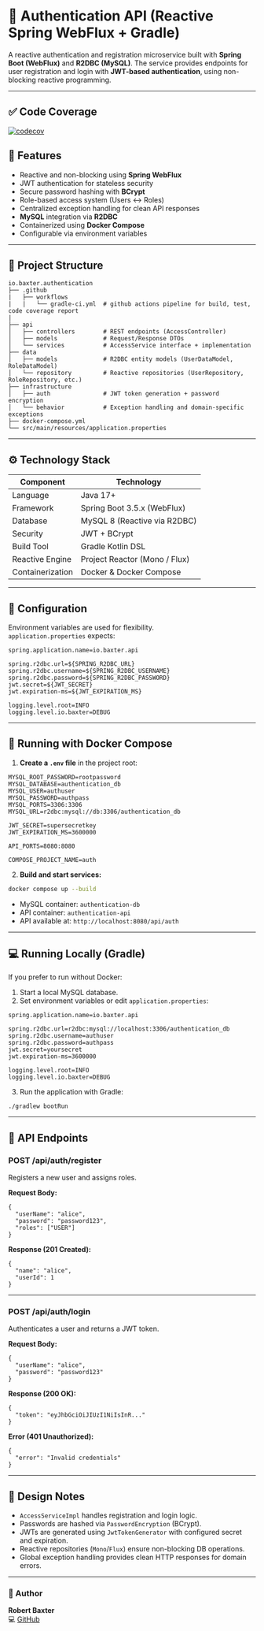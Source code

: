 # 🧩 Authentication API (Reactive Spring WebFlux + Gradle)

A reactive authentication and registration microservice built with **Spring Boot (WebFlux)** and **R2DBC (MySQL)**.
The service provides endpoints for user registration and login with **JWT-based authentication**, using non-blocking reactive programming.

---

## ✅ Code Coverage
[![codecov](https://codecov.io/github/baxterrp/io.baxter.authentication/branch/main/graph/badge.svg?token=7W4PYZOXFH)](https://codecov.io/github/baxterrp/io.baxter.authentication)

## 🚀 Features

- Reactive and non-blocking using **Spring WebFlux**
- JWT authentication for stateless security
- Secure password hashing with **BCrypt**
- Role-based access system (Users ↔ Roles)
- Centralized exception handling for clean API responses
- **MySQL** integration via **R2DBC**
- Containerized using **Docker Compose**
- Configurable via environment variables

---

## 🧱 Project Structure

```
io.baxter.authentication
├── .github
|   ├── workflows
|   |   └── gradle-ci.yml  # github actions pipeline for build, test, code coverage report
|    
├── api
│   ├── controllers        # REST endpoints (AccessController)
│   ├── models             # Request/Response DTOs
│   └── services           # AccessService interface + implementation
├── data
│   ├── models             # R2DBC entity models (UserDataModel, RoleDataModel)
│   └── repository         # Reactive repositories (UserRepository, RoleRepository, etc.)
├── infrastructure
│   ├── auth               # JWT token generation + password encryption
│   └── behavior           # Exception handling and domain-specific exceptions
├── docker-compose.yml
└── src/main/resources/application.properties
```

---

## ⚙️ Technology Stack

| Component | Technology |
|-----------|------------|
| Language | Java 17+ |
| Framework | Spring Boot 3.5.x (WebFlux) |
| Database | MySQL 8 (Reactive via R2DBC) |
| Security | JWT + BCrypt |
| Build Tool | Gradle Kotlin DSL |
| Reactive Engine | Project Reactor (Mono / Flux) |
| Containerization | Docker & Docker Compose |

---

## 🧠 Configuration

Environment variables are used for flexibility.  
`application.properties` expects:

```
spring.application.name=io.baxter.api

spring.r2dbc.url=${SPRING_R2DBC_URL}
spring.r2dbc.username=${SPRING_R2DBC_USERNAME}
spring.r2dbc.password=${SPRING_R2DBC_PASSWORD}
jwt.secret=${JWT_SECRET}
jwt.expiration-ms=${JWT_EXPIRATION_MS}

logging.level.root=INFO
logging.level.io.baxter=DEBUG
```

---

## 🐳 Running with Docker Compose

1. **Create a `.env` file** in the project root:

```
MYSQL_ROOT_PASSWORD=rootpassword
MYSQL_DATABASE=authentication_db
MYSQL_USER=authuser
MYSQL_PASSWORD=authpass
MYSQL_PORTS=3306:3306
MYSQL_URL=r2dbc:mysql://db:3306/authentication_db

JWT_SECRET=supersecretkey
JWT_EXPIRATION_MS=3600000

API_PORTS=8080:8080

COMPOSE_PROJECT_NAME=auth
```

2. **Build and start services:**

```bash
docker compose up --build
```

- MySQL container: `authentication-db`
- API container: `authentication-api`
- API available at: `http://localhost:8080/api/auth`

---

## 💻 Running Locally (Gradle)

If you prefer to run without Docker:

1. Start a local MySQL database.
2. Set environment variables or edit `application.properties`:

```
spring.application.name=io.baxter.api

spring.r2dbc.url=r2dbc:mysql://localhost:3306/authentication_db
spring.r2dbc.username=authuser
spring.r2dbc.password=authpass
jwt.secret=yoursecret
jwt.expiration-ms=3600000

logging.level.root=INFO
logging.level.io.baxter=DEBUG
```

3. Run the application with Gradle:

```bash
./gradlew bootRun
```

---

## 🔐 API Endpoints

### POST /api/auth/register

Registers a new user and assigns roles.

**Request Body:**

```
{
  "userName": "alice",
  "password": "password123",
  "roles": ["USER"]
}
```

**Response (201 Created):**

```
{
  "name": "alice",
  "userId": 1
}
```

---

### POST /api/auth/login

Authenticates a user and returns a JWT token.

**Request Body:**

```
{
  "userName": "alice",
  "password": "password123"
}
```

**Response (200 OK):**

```
{
  "token": "eyJhbGciOiJIUzI1NiIsInR..."
}
```

**Error (401 Unauthorized):**

```
{
  "error": "Invalid credentials"
}
```

---

## 🧩 Design Notes

- `AccessServiceImpl` handles registration and login logic.
- Passwords are hashed via `PasswordEncryption` (BCrypt).
- JWTs are generated using `JwtTokenGenerator` with configured secret and expiration.
- Reactive repositories (`Mono`/`Flux`) ensure non-blocking DB operations.
- Global exception handling provides clean HTTP responses for domain errors.

---

### 👤 Author

**Robert Baxter**  
💻 [GitHub](https://github.com/baxterrp)

